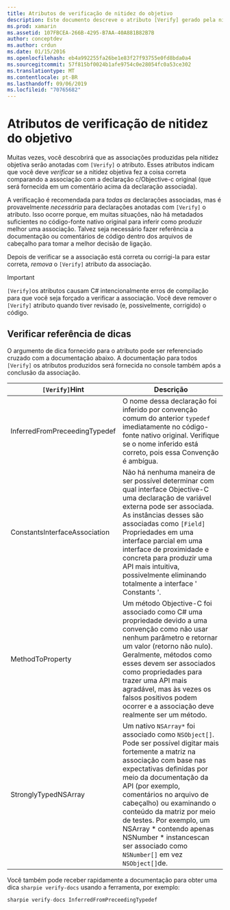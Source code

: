 ```yaml
---
title: Atributos de verificação de nitidez do objetivo
description: Este documento descreve o atributo [Verify] gerado pela nitidez objetiva. O atributo [Verify] realça para os desenvolvedores onde eles devem verificar manualmente a saída de nitidez do objetivo.
ms.prod: xamarin
ms.assetid: 107FBCEA-266B-4295-B7AA-40A881B82B7B
author: conceptdev
ms.author: crdun
ms.date: 01/15/2016
ms.openlocfilehash: eb4a992255fa26be1e83f27f93755e0fd8bda0a4
ms.sourcegitcommit: 57f815bf0024b1afe9754c0e28054fc0a53ce302
ms.translationtype: MT
ms.contentlocale: pt-BR
ms.lasthandoff: 09/06/2019
ms.locfileid: "70765682"
---
```

# <a name="objective-sharpie-verify-attributes"></a>Atributos de verificação de nitidez do objetivo

Muitas vezes, você descobrirá que as associações produzidas pela nitidez objetiva serão anotadas com `[Verify]` o atributo. Esses atributos indicam que você deve _verificar_ se a nitidez objetiva fez a coisa correta comparando a associação com a declaração c/Objective-c original (que será fornecida em um comentário acima da declaração associada).

A verificação é recomendada para _todas as_ declarações associadas, mas é provavelmente _necessária_ para declarações anotadas com `[Verify]` o atributo. Isso ocorre porque, em muitas situações, não há metadados suficientes no código-fonte nativo original para inferir como produzir melhor uma associação. Talvez seja necessário fazer referência a documentação ou comentários de código dentro dos arquivos de cabeçalho para tomar a melhor decisão de ligação.

Depois de verificar se a associação está correta ou corrigi-la para estar correta, _remova_ o `[Verify]` atributo da associação.

> [!IMPORTANT]
> `[Verify]`os atributos causam C# intencionalmente erros de compilação para que você seja forçado a verificar a associação. Você deve remover o `[Verify]` atributo quando tiver revisado (e, possivelmente, corrigido) o código.

## <a name="verify-hints-reference"></a>Verificar referência de dicas

O argumento de dica fornecido para o atributo pode ser referenciado cruzado com a documentação abaixo. A documentação para todos `[Verify]` os atributos produzidos será fornecida no console também após a conclusão da associação.

|`[Verify]`Hint|Descrição|
|---|---|
|InferredFromPreceedingTypedef|O nome dessa declaração foi inferido por convenção comum do anterior `typedef` imediatamente no código-fonte nativo original. Verifique se o nome inferido está correto, pois essa Convenção é ambígua.|
|ConstantsInterfaceAssociation|Não há nenhuma maneira de ser possível determinar com qual interface Objective-C uma declaração de variável externa pode ser associada. As instâncias desses são associadas como `[Field]` Propriedades em uma interface parcial em uma interface de proximidade e concreta para produzir uma API mais intuitiva, possivelmente eliminando totalmente a interface ' Constants '.|
|MethodToProperty|Um método Objective-C foi associado como C# uma propriedade devido a uma convenção como não usar nenhum parâmetro e retornar um valor (retorno não nulo). Geralmente, métodos como esses devem ser associados como propriedades para trazer uma API mais agradável, mas às vezes os falsos positivos podem ocorrer e a associação deve realmente ser um método.|
|StronglyTypedNSArray|Um nativo `NSArray*` foi associado como `NSObject[]`. Pode ser possível digitar mais fortemente a matriz na associação com base nas expectativas definidas por meio da documentação da API (por exemplo, comentários no arquivo de cabeçalho) ou examinando o conteúdo da matriz por meio de testes. Por exemplo, um NSArray * contendo apenas NSNumber * instancescan ser associado como `NSNumber[]` em vez `NSObject[]`de.|

Você também pode receber rapidamente a documentação para obter uma dica `sharpie verify-docs` usando a ferramenta, por exemplo:

```csharp
sharpie verify-docs InferredFromPreceedingTypedef
```
